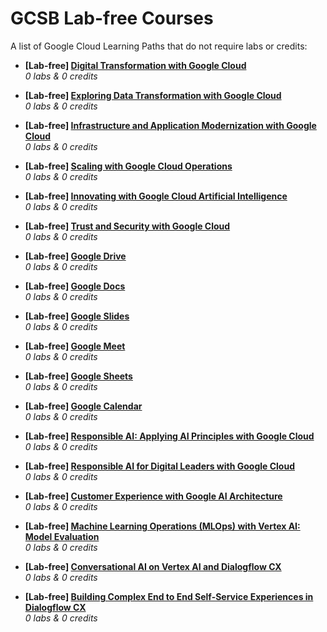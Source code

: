 # GCSB Lab-free Courses

A list of Google Cloud Learning Paths that do not require labs or credits:

- **[Lab-free] [Digital Transformation with Google Cloud](https://www.cloudskillsboost.google/course_templates/266)**  
  _0 labs & 0 credits_

- **[Lab-free] [Exploring Data Transformation with Google Cloud](https://www.cloudskillsboost.google/course_templates/267)**  
  _0 labs & 0 credits_

- **[Lab-free] [Infrastructure and Application Modernization with Google Cloud](https://www.cloudskillsboost.google/course_templates/265)**  
  _0 labs & 0 credits_

- **[Lab-free] [Scaling with Google Cloud Operations](https://www.cloudskillsboost.google/course_templates/271)**  
  _0 labs & 0 credits_

- **[Lab-free] [Innovating with Google Cloud Artificial Intelligence](https://www.cloudskillsboost.google/course_templates/946)**  
  _0 labs & 0 credits_

- **[Lab-free] [Trust and Security with Google Cloud](https://www.cloudskillsboost.google/course_templates/945)**  
  _0 labs & 0 credits_

- **[Lab-free] [Google Drive](https://www.cloudskillsboost.google/course_templates/199)**  
  _0 labs & 0 credits_

- **[Lab-free] [Google Docs](https://www.cloudskillsboost.google/course_templates/195)**  
  _0 labs & 0 credits_

- **[Lab-free] [Google Slides](https://www.cloudskillsboost.google/course_templates/197)**  
  _0 labs & 0 credits_

- **[Lab-free] [Google Meet](https://www.cloudskillsboost.google/course_templates/198)**  
  _0 labs & 0 credits_

- **[Lab-free] [Google Sheets](https://www.cloudskillsboost.google/course_templates/196)**  
  _0 labs & 0 credits_

- **[Lab-free] [Google Calendar](https://www.cloudskillsboost.google/course_templates/201)**  
  _0 labs & 0 credits_

- **[Lab-free] [Responsible AI: Applying AI Principles with Google Cloud](https://www.cloudskillsboost.google/course_templates/388)**  
  *0 labs & 0 credits*

- **[Lab-free] [Responsible AI for Digital Leaders with Google Cloud](https://www.cloudskillsboost.google/course_templates/1069)**  
  *0 labs & 0 credits*

- **[Lab-free] [Customer Experience with Google AI Architecture](https://www.cloudskillsboost.google/course_templates/1002)**  
  *0 labs & 0 credits*

- **[Lab-free] [Machine Learning Operations (MLOps) with Vertex AI: Model Evaluation](https://www.cloudskillsboost.google/course_templates/1080)**  
  *0 labs & 0 credits*

- **[Lab-free] [Conversational AI on Vertex AI and Dialogflow CX](https://www.cloudskillsboost.google/course_templates/892)**  
  *0 labs & 0 credits*

- **[Lab-free] [Building Complex End to End Self-Service Experiences in Dialogflow CX](https://www.cloudskillsboost.google/course_templates/1103)**  
  *0 labs & 0 credits*